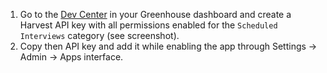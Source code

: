 1. Go to the [Dev Center](https://app7.greenhouse.io/configure/dev_center/credentials) in your Greenhouse dashboard and create a Harvest API key with all permissions enabled for the `Scheduled Interviews` category (see screenshot).
2. Copy then API key and add it while enabling the app through Settings -> Admin -> Apps interface.